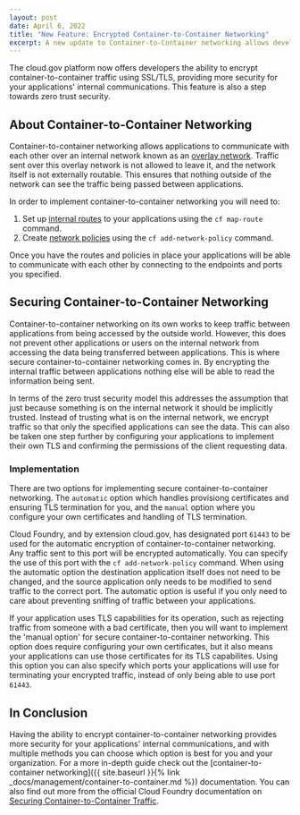 ```yaml
---
layout: post
date: April 6, 2022
title: "New Feature: Encrypted Container-to-Container Networking"
excerpt: A new update to Container-to-Container networking allows developers to enable encryption of traffic between applications using SSL/TLS.
---
```


The cloud.gov platform now offers developers the ability to encrypt container-to-container traffic using SSL/TLS, providing more security for your applications' internal communications. This feature is also a step towards zero trust security.

## About Container-to-Container Networking

Container-to-container networking allows applications to communicate with each other over an internal network known as an [overlay network](https://docs.cloudfoundry.org/concepts/understand-cf-networking.html#overlay-network). Traffic sent over this overlay network is not allowed to leave it, and the network itself is not externally routable. This ensures that nothing outside of the network can see the traffic being passed between applications.

In order to implement container-to-container networking you will need to:

1. Set up [internal routes](https://docs.cloudfoundry.org/devguide/deploy-apps/routes-domains.html#internal-routes) to your applications using the `cf map-route` command.
2. Create [network policies](https://docs.cloudfoundry.org/devguide/deploy-apps/cf-networking.html#add-policy) using the `cf add-network-policy` command.

Once you have the routes and policies in place your applications will be able to communicate with each other by connecting to the endpoints and ports you specified.

## Securing Container-to-Container Networking

Container-to-container networking on its own works to keep traffic between applications from being accessed by the outside world. However, this does not prevent other applications or users on the internal network from accessing the data being transferred between applications. This is where secure container-to-container networking comes in. By encrypting the internal traffic between applications nothing else will be able to read the information being sent.

In terms of the zero trust security model this addresses the assumption that just because something is on the internal network it should be implicitly trusted. Instead of trusting what is on the internal network, we encrypt traffic so that only the specified applications can see the data. This can also be taken one step further by configuring your applications to implement their own TLS and confirming the permissions of the client requesting data.

### Implementation

There are two options for implementing secure container-to-container networking. The `automatic` option which handles provisiong certificates and ensuring TLS termination for you, and the `manual` option where you configure your own certificates and handling of TLS termination.

Cloud Foundry, and by extension cloud.gov, has designated port `61443` to be used for the automatic encryption of container-to-container networking. Any traffic sent to this port will be encrypted automatically. You can specify the use of this port with the `cf add-network-policy` command. When using the automatic option the destination application itself does not need to be changed, and the source application only needs to be modified to send traffic to the correct port. The automatic option is useful if you only need to care about preventing sniffing of traffic between your applications.

If your application uses TLS capabilities for its operation, such as rejecting traffic from someone with a bad certificate, then you will want to implement the 'manual option' for secure container-to-container networking. This option does require configuring your own certificates, but it also means your applications can use those certificates for its TLS capabilites. Using this option you can also specify which ports your applications will use for terminating your encrypted traffic, instead of only being able to use port `61443`.

## In Conclusion

Having the ability to encrypt container-to-container networking provides more security for your applications' internal communications, and with multiple methods you can choose which option is best for you and your organization. For a more in-depth guide check out the [container-to-container networking]({{ site.baseurl }}{% link _docs/management/container-to-container.md %}) documentation. You can also find out more from the official Cloud Foundry documentation on [Securing Container-to-Container Traffic](https://docs.cloudfoundry.org/concepts/understand-cf-networking.html#securing-traffic).